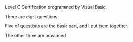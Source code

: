 Level C Certification programmed by Visual Basic.

There are eight questions.

Five of questions are the basic part, and I put them together.

The other three are advanced.
